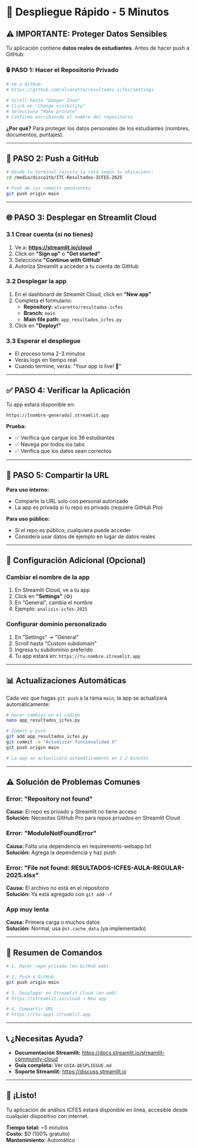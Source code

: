 # 🚀 Despliegue Rápido - 5 Minutos

## ⚠️ IMPORTANTE: Proteger Datos Sensibles

Tu aplicación contiene **datos reales de estudiantes**. Antes de hacer push a GitHub:

### 🔒 PASO 1: Hacer el Repositorio Privado

```bash
# Ve a GitHub:
# https://github.com/alvaretto/resultados-icfes/settings

# Scroll hasta "Danger Zone"
# Click en "Change visibility"
# Selecciona "Make private"
# Confirma escribiendo el nombre del repositorio
```

**¿Por qué?** Para proteger los datos personales de los estudiantes (nombres, documentos, puntajes).

---

## 🚀 PASO 2: Push a GitHub

```bash
# Desde tu terminal (ajusta la ruta según tu ubicación):
cd /media/disco1tb/ITC-Resultados-ICFES-2025

# Push de los commits pendientes
git push origin main
```

---

## 🌐 PASO 3: Desplegar en Streamlit Cloud

### 3.1 Crear cuenta (si no tienes)

1. Ve a: **https://streamlit.io/cloud**
2. Click en **"Sign up"** o **"Get started"**
3. Selecciona **"Continue with GitHub"**
4. Autoriza Streamlit a acceder a tu cuenta de GitHub

### 3.2 Desplegar la app

1. En el dashboard de Streamlit Cloud, click en **"New app"**
2. Completa el formulario:
   - **Repository:** `alvaretto/resultados-icfes`
   - **Branch:** `main`
   - **Main file path:** `app_resultados_icfes.py`
3. Click en **"Deploy!"**

### 3.3 Esperar el despliegue

- El proceso toma 2-3 minutos
- Verás logs en tiempo real
- Cuando termine, verás: "Your app is live! 🎉"

---

## ✅ PASO 4: Verificar la Aplicación

Tu app estará disponible en:
```
https://[nombre-generado].streamlit.app
```

**Prueba:**
- ✅ Verifica que cargue los 36 estudiantes
- ✅ Navega por todos los tabs
- ✅ Verifica que los datos sean correctos

---

## 🔗 PASO 5: Compartir la URL

**Para uso interno:**
- Comparte la URL solo con personal autorizado
- La app es privada si tu repo es privado (requiere GitHub Pro)

**Para uso público:**
- Si el repo es público, cualquiera puede acceder
- Considera usar datos de ejemplo en lugar de datos reales

---

## 🔧 Configuración Adicional (Opcional)

### Cambiar el nombre de la app

1. En Streamlit Cloud, ve a tu app
2. Click en **"Settings"** (⚙️)
3. En "General", cambia el nombre
4. Ejemplo: `analisis-icfes-2025`

### Configurar dominio personalizado

1. En "Settings" → "General"
2. Scroll hasta "Custom subdomain"
3. Ingresa tu subdominio preferido
4. Tu app estará en: `https://tu-nombre.streamlit.app`

---

## 📊 Actualizaciones Automáticas

Cada vez que hagas `git push` a la rama `main`, la app se actualizará automáticamente:

```bash
# Hacer cambios en el código
nano app_resultados_icfes.py

# Commit y push
git add app_resultados_icfes.py
git commit -m "Actualizar funcionalidad X"
git push origin main

# La app se actualizará automáticamente en 1-2 minutos
```

---

## ⚠️ Solución de Problemas Comunes

### Error: "Repository not found"
**Causa:** El repo es privado y Streamlit no tiene acceso  
**Solución:** Necesitas GitHub Pro para repos privados en Streamlit Cloud

### Error: "ModuleNotFoundError"
**Causa:** Falta una dependencia en requirements-webapp.txt  
**Solución:** Agrega la dependencia y haz push

### Error: "File not found: RESULTADOS-ICFES-AULA-REGULAR-2025.xlsx"
**Causa:** El archivo no está en el repositorio  
**Solución:** Ya está agregado con `git add -f`

### App muy lenta
**Causa:** Primera carga o muchos datos  
**Solución:** Normal, usa `@st.cache_data` (ya implementado)

---

## 🎯 Resumen de Comandos

```bash
# 1. Hacer repo privado (en GitHub web)

# 2. Push a GitHub
git push origin main

# 3. Desplegar en Streamlit Cloud (en web)
# https://streamlit.io/cloud → New app

# 4. Compartir URL
# https://[tu-app].streamlit.app
```

---

## 📞 ¿Necesitas Ayuda?

- **Documentación Streamlit:** https://docs.streamlit.io/streamlit-community-cloud
- **Guía completa:** Ver `GUIA-DESPLIEGUE.md`
- **Soporte Streamlit:** https://discuss.streamlit.io

---

## 🎉 ¡Listo!

Tu aplicación de análisis ICFES estará disponible en línea, accesible desde cualquier dispositivo con internet.

**Tiempo total:** ~5 minutos  
**Costo:** $0 (100% gratuito)  
**Mantenimiento:** Automático

